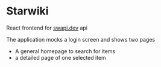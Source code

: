 # Starwiki

React frontend for [swapi.dev](https://swapi.dev/) api 

The application mocks a login screen and shows two pages

* A general homepage to search for items
* a detailed page of one selected item
